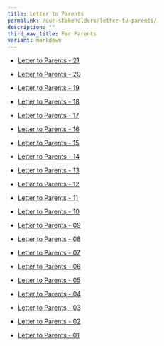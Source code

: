```yaml
---
title: Letter to Parents
permalink: /our-stakeholders/letter-to-parents/
description: ""
third_nav_title: For Parents
variant: markdown
---
```

*  [Letter to Parents - 21](/files/PVPS_2023_21.pdf)

*  [Letter to Parents - 20](/files/pvps-2023-20%20(1).pdf)

*  [Letter to Parents - 19](/files/term%204%20assessment%20overview.pdf)

*  [Letter to Parents - 18](/files/pvps-2023-18.pdf)

*  [Letter to Parents - 17](/files/letter%20to%20parents%20-%20pvps-2023-17%20(final)_merged.pdf)

*  [Letter to Parents - 16](/files/pvps-2023-16%20(final).pdf)

*  [Letter to Parents - 15](/files/pvps-2023-15_merged.pdf)

* [Letter to Parents - 14](/files/pvps-2023-14.pdf)

* [Letter to Parents - 13](/files/letter%20to%20parents%20-%20pvps-2023-13-merged.pdf)

* [Letter to Parents - 12](/files/pvps-2023-12%20-%20end%20of%20semester%201.pdf)

* [Letter to Parents - 11](/files/pvps-2023-11%20(final).pdf)

* [Letter to Parents - 10](/files/2023%20Letter%20to%20Parents/pvps-2023-10.pdf)

*  [Letter to Parents - 09](/files/2023%20Letter%20to%20Parents/pvps-2023-09%20(combined).pdf)

* [Letter to Parents - 08](/files/2023%20Letter%20to%20Parents/pvps-2023-08.pdf)

* [Letter to Parents - 07](/files/2023%20Letter%20to%20Parents/PVPS-2023-07.pdf)

* [Letter to Parents - 06](/files/2023%20Letter%20to%20Parents/PVPS-2023-06.pdf)

* [Letter to Parents - 05](/files/2023%20Letter%20to%20Parents/PVPS-2023-05.pdf)

* [Letter to Parents - 04](/files/2023%20Letter%20to%20Parents/PVPS-2023-04.pdf)

* [Letter to Parents - 03](/files/2023%20Letter%20to%20Parents/PVPS-2023-03%20(merge).pdf)

* [Letter to Parents - 02](/files/2023%20Letter%20to%20Parents/PVPS-2023-02.pdf)

* [Letter to Parents - 01](/files/2023%20Letter%20to%20Parents/PVPS-2023-01.pdf)